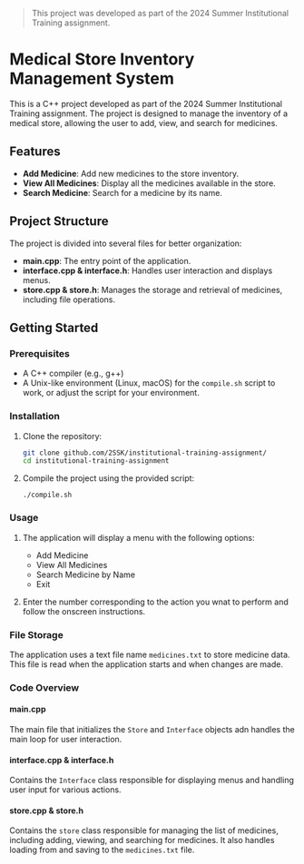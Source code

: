 > This project was developed as part of the 2024 Summer Institutional Training assignment.

# Medical Store Inventory Management System

This is a C++ project developed as part of the 2024 Summer Institutional Training assignment. The project is designed to manage the inventory of a medical store, allowing the user to add, view, and search for medicines.

## Features

- **Add Medicine**: Add new medicines to the store inventory.
- **View All Medicines**: Display all the medicines available in the store.
- **Search Medicine**: Search for a medicine by its name.

## Project Structure

The project is divided into several files for better organization:

- **main.cpp**: The entry point of the application.
- **interface.cpp & interface.h**: Handles user interaction and displays menus.
- **store.cpp & store.h**: Manages the storage and retrieval of medicines, including file operations.

## Getting Started

### Prerequisites

- A C++ compiler (e.g., g++)
- A Unix-like environment (Linux, macOS) for the `compile.sh` script to work, or adjust the script for your environment.

### Installation

1. Clone the repository:

   ```sh
   git clone github.com/2SSK/institutional-training-assignment/
   cd institutional-training-assignment
   ```

2. Compile the project using the provided script:

   ```
   ./compile.sh
   ```

### Usage

1. The application will display a menu with the following options:

   - Add Medicine
   - View All Medicines
   - Search Medicine by Name
   - Exit

2. Enter the number corresponding to the action you wnat to perform and follow the onscreen instructions.

### File Storage

The application uses a text file name `medicines.txt` to store medicine data. This file is read when the application starts and when changes are made.

### Code Overview

#### main.cpp

The main file that initializes the `Store` and `Interface` objects adn handles the main loop for user interaction.

#### interface.cpp & interface.h

Contains the `Interface` class responsible for displaying menus and handling user input for various actions.

#### store.cpp & store.h

Contains the `store` class responsible for managing the list of medicines, including adding, viewing, and searching for medicines. It also handles loading from and saving to the `medicines.txt` file.
